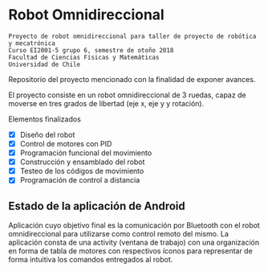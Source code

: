 # Robot Omnidireccional
```
Proyecto de robot omnidireccional para taller de proyecto de robótica y mecatrónica
Curso EI2001-5 grupo 6, semestre de otoño 2018
Facultad de Ciencias Físicas y Matemáticas
Universidad de Chile
```
Repositorio del proyecto mencionado con la finalidad de exponer avances.

El proyecto consiste en un robot omnidireccional de 3 ruedas, capaz de moverse en tres grados de libertad (eje x, eje y y rotación).

Elementos finalizados
- [x] Diseño del robot
- [x] Control de motores con PID
- [x] Programación funcional del movimiento
- [x] Construcción y ensamblado del robot
- [x] Testeo de los códigos de movimiento
- [x] Programación de control a distancia

## Estado de la aplicación de Android

Aplicación cuyo objetivo final es la comunicación por Bluetooth con el robot omnidireccional para utilizarse como control remoto del mismo.
La aplicación consta de una activity (ventana de trabajo) con una organización en forma de tabla de motores con respectivos íconos para representar de forma intuitiva los comandos entregados al robot.
